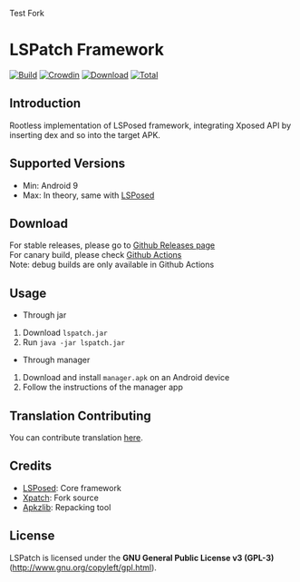 Test Fork

# LSPatch Framework

[![Build](https://img.shields.io/github/actions/workflow/status/LSPosed/LSPatch/main.yml?branch=master&logo=github&label=Build&event=push)](https://github.com/LSPosed/LSPatch/actions/workflows/main.yml?query=event%3Apush+is%3Acompleted+branch%3Amaster) [![Crowdin](https://img.shields.io/badge/Localization-Crowdin-blueviolet?logo=Crowdin)](https://lsposed.crowdin.com/lspatch) [![Download](https://img.shields.io/github/v/release/LSPosed/LSPatch?color=orange&logoColor=orange&label=Download&logo=DocuSign)](https://github.com/LSPosed/LSPatch/releases/latest) [![Total](https://shields.io/github/downloads/LSPosed/LSPatch/total?logo=Bookmeter&label=Counts&logoColor=yellow&color=yellow)](https://github.com/LSPosed/LSPatch/releases)

## Introduction 

Rootless implementation of LSPosed framework, integrating Xposed API by inserting dex and so into the target APK.

## Supported Versions

- Min: Android 9
- Max: In theory, same with [LSPosed](https://github.com/LSPosed/LSPosed#supported-versions)

## Download

For stable releases, please go to [Github Releases page](https://github.com/LSPosed/LSPatch/releases)  
For canary build, please check [Github Actions](https://github.com/LSPosed/LSPatch/actions)  
Note: debug builds are only available in Github Actions  

## Usage

+ Through jar
1. Download `lspatch.jar`
1. Run `java -jar lspatch.jar`

+ Through manager
1. Download and install `manager.apk` on an Android device
1. Follow the instructions of the manager app

## Translation Contributing

You can contribute translation [here](https://lsposed.crowdin.com/lspatch).

## Credits

- [LSPosed](https://github.com/LSPosed/LSPosed): Core framework
- [Xpatch](https://github.com/WindySha/Xpatch): Fork source
- [Apkzlib](https://android.googlesource.com/platform/tools/apkzlib): Repacking tool

## License

LSPatch is licensed under the **GNU General Public License v3 (GPL-3)** (http://www.gnu.org/copyleft/gpl.html).
